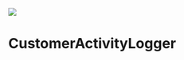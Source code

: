 [![](https://jitpack.io/v/mahi-accemy/CustomerActivityLogger.svg)](https://jitpack.io/#mahi-accemy/CustomerActivityLogger)

# CustomerActivityLogger
